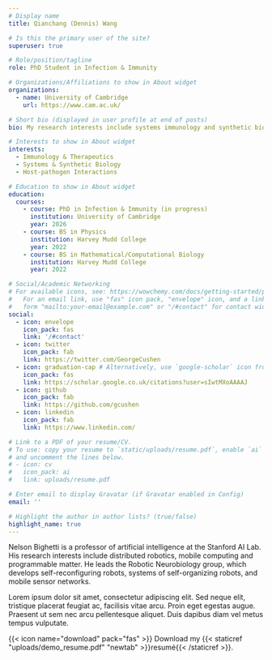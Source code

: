```yaml
---
# Display name
title: Qianchang (Dennis) Wang

# Is this the primary user of the site?
superuser: true

# Role/position/tagline
role: PhD Student in Infection & Immunity

# Organizations/Affiliations to show in About widget
organizations:
  - name: University of Cambridge
    url: https://www.cam.ac.uk/

# Short bio (displayed in user profile at end of posts)
bio: My research interests include systems immunology and synthetic biology, with a focus on host-pathogen interactions and therapeutics.

# Interests to show in About widget
interests:
  - Immunology & Therapeutics
  - Systems & Synthetic Biology
  - Host-pathogen Interactions

# Education to show in About widget
education:
  courses:
    - course: PhD in Infection & Immunity (in progress)
      institution: University of Cambridge
      year: 2026
    - course: BS in Physics
      institution: Harvey Mudd College
      year: 2022
    - course: BS in Mathematical/Computational Biology
      institution: Harvey Mudd College
      year: 2022

# Social/Academic Networking
# For available icons, see: https://wowchemy.com/docs/getting-started/page-builder/#icons
#   For an email link, use "fas" icon pack, "envelope" icon, and a link in the
#   form "mailto:your-email@example.com" or "/#contact" for contact widget.
social:
  - icon: envelope
    icon_pack: fas
    link: '/#contact'
  - icon: twitter
    icon_pack: fab
    link: https://twitter.com/GeorgeCushen
  - icon: graduation-cap # Alternatively, use `google-scholar` icon from `ai` icon pack
    icon_pack: fas
    link: https://scholar.google.co.uk/citations?user=sIwtMXoAAAAJ
  - icon: github
    icon_pack: fab
    link: https://github.com/gcushen
  - icon: linkedin
    icon_pack: fab
    link: https://www.linkedin.com/

# Link to a PDF of your resume/CV.
# To use: copy your resume to `static/uploads/resume.pdf`, enable `ai` icons in `params.toml`,
# and uncomment the lines below.
# - icon: cv
#   icon_pack: ai
#   link: uploads/resume.pdf

# Enter email to display Gravatar (if Gravatar enabled in Config)
email: ''

# Highlight the author in author lists? (true/false)
highlight_name: true
---
```


Nelson Bighetti is a professor of artificial intelligence at the Stanford AI Lab. His research interests include distributed robotics, mobile computing and programmable matter. He leads the Robotic Neurobiology group, which develops self-reconfiguring robots, systems of self-organizing robots, and mobile sensor networks.

Lorem ipsum dolor sit amet, consectetur adipiscing elit. Sed neque elit, tristique placerat feugiat ac, facilisis vitae arcu. Proin eget egestas augue. Praesent ut sem nec arcu pellentesque aliquet. Duis dapibus diam vel metus tempus vulputate.

{{< icon name="download" pack="fas" >}} Download my {{< staticref "uploads/demo_resume.pdf" "newtab" >}}resumé{{< /staticref >}}.
